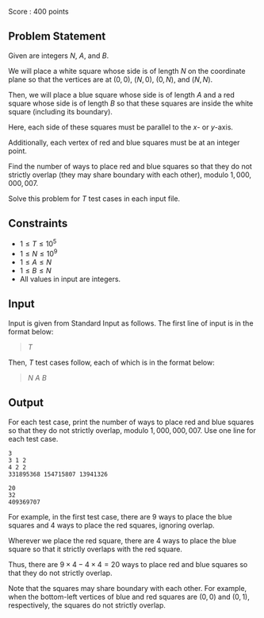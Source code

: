 Score : $400$ points

## Problem Statement

Given are integers $N$, $A$, and $B$.

We will place a white square whose side is of length $N$ on the coordinate plane so that the vertices are at $(0, 0)$, $(N, 0)$, $(0, N)$, and $(N, N)$.

Then, we will place a blue square whose side is of length $A$ and a red square whose side is of length $B$ so that these squares are inside the white square (including its boundary).

Here, each side of these squares must be parallel to the $x$- or $y$-axis.

Additionally, each vertex of red and blue squares must be at an integer point.

Find the number of ways to place red and blue squares so that they do not strictly overlap (they may share boundary with each other), modulo $1,000,000,007$.

Solve this problem for $T$ test cases in each input file.

## Constraints

- $1 \leq T \leq 10^5$
- $1 \leq N \leq 10^9$
- $1 \leq A \leq N$
- $1 \leq B \leq N$
- All values in input are integers.

## Input

Input is given from Standard Input as follows. The first line of input is in the format below:

> $T$

Then, $T$ test cases follow, each of which is in the format below:

> $N$ $A$ $B$

## Output

For each test case, print the number of ways to place red and blue squares so that they do not strictly overlap, modulo $1,000,000,007$.
Use one line for each test case.

```input1
3
3 1 2
4 2 2
331895368 154715807 13941326
```

```output1
20
32
409369707
```

For example, in the first test case, there are $9$ ways to place the blue squares and $4$ ways to place the red squares, ignoring overlap.

Wherever we place the red square, there are $4$ ways to place the blue square so that it strictly overlaps with the red square.

Thus, there are $9 \times 4 - 4 \times 4 = 20$ ways to place red and blue squares so that they do not strictly overlap.

Note that the squares may share boundary with each other. For example, when the bottom-left vertices of blue and red squares are $(0, 0)$ and $(0, 1)$, respectively, the squares do not strictly overlap.